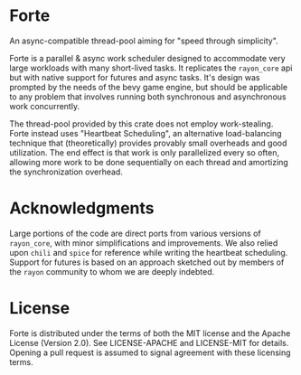 # Forte

An async-compatible thread-pool aiming for "speed through simplicity".

Forte is a parallel & async work scheduler designed to accommodate very large workloads with many short-lived tasks. It replicates the `rayon_core` api but with native support for futures and async tasks. 
It's design was prompted by the needs of the bevy game engine, but should be applicable to any problem that involves running both synchronous and asynchronous work concurrently.

The thread-pool provided by this crate does not employ work-stealing. 
Forte instead uses "Heartbeat Scheduling", an alternative load-balancing technique that (theoretically) provides provably small overheads and good utilization.
The end effect is that work is only parallelized every so often, allowing more work to be done sequentially on each thread and amortizing the synchronization overhead.

# Acknowledgments

Large portions of the code are direct ports from various versions of `rayon_core`, with minor simplifications and improvements. 
We also relied upon `chili` and `spice` for reference while writing the heartbeat scheduling.
Support for futures is based on an approach sketched out by members of the `rayon` community to whom we are deeply indebted.

# License

Forte is distributed under the terms of both the MIT license and the Apache License (Version 2.0).
See LICENSE-APACHE and LICENSE-MIT for details.
Opening a pull request is assumed to signal agreement with these licensing terms.
